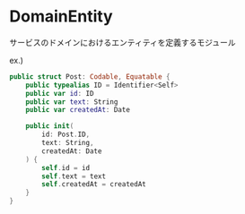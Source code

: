 # DomainEntity

サービスのドメインにおけるエンティティを定義するモジュール

ex.)

```swift
public struct Post: Codable, Equatable {
    public typealias ID = Identifier<Self>
    public var id: ID
    public var text: String
    public var createdAt: Date

    public init(
        id: Post.ID,
        text: String,
        createdAt: Date
    ) {
        self.id = id
        self.text = text
        self.createdAt = createdAt
    }
}
```
